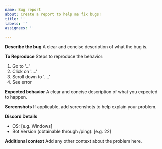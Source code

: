 ```yaml
---
name: Bug report
about: Create a report to help me fix bugs!
title: ''
labels: ''
assignees: ''

---
```


**Describe the bug**
A clear and concise description of what the bug is.

**To Reproduce**
Steps to reproduce the behavior:
1. Go to '...'
2. Click on '....'
3. Scroll down to '....'
4. See error

**Expected behavior**
A clear and concise description of what you expected to happen.

**Screenshots**
If applicable, add screenshots to help explain your problem.

**Discord Details**
 - OS: [e.g. Windows]
 - Bot Version (obtainable through /ping): [e.g. 22]

**Additional context**
Add any other context about the problem here.
